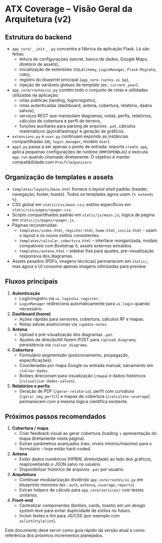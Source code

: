 # ATX Coverage – Visão Geral da Arquitetura (v2)

## Estrutura do backend

- `app_core/__init__.py` concentra a fábrica da aplicação Flask. Lá são feitas:
  - leitura de configurações (secret, banco de dados, Google Maps, diretório de assets),
  - inicialização de extensões (`SQLAlchemy`, `LoginManager`, `Flask-Migrate`, `CORS`),
  - registro do *blueprint* principal (`app_core.routes.ui.bp`),
  - injeção de variáveis globais de template (ex.: `current_year`).
- `app_core/routes/ui.py` contém todo o conjunto de rotas e utilidades utilizadas na aplicação:
  - rotas públicas (landing, login/registro),
  - rotas autenticadas (dashboard, antena, cobertura, relatório, dados salvos),
  - serviços REST que manipulam diagramas, notas, perfis, relatórios, cálculos de cobertura e perfil de terreno,
  - funções auxiliares para parsing de arquivos `.pat`, cálculos matemáticos (pycraf/astropy) e geração de gráficos.
- `extensions.py` e `user.py` continuam expondo as instâncias compartilhadas (`db`, `login_manager`, modelo `User`).
- `app3.py` passa a ser apenas o ponto de entrada: importa `create_app`, aplica pequenas configurações de runtime (`OMP`/`OPENBLAS`) e executa `app.run` quando chamado diretamente. O objetivo é manter compatibilidade com `Procfile`/`gunicorn`.

## Organização de templates e assets

- `templates/layouts/base.html` fornece o *layout shell* padrão (header, navegação, footer, toasts). Todos os templates agora usam `{% extends %}`.
- CSS global em `static/css/main.css`; estilos específicos em `static/css/pages/<page>.css`.
- Scripts compartilhados padrão em `static/js/main.js`; lógica de página em `static/js/pages/<page>.js`.
- Páginas reconstruídas:
  - `templates/index.html`, `register.html`, `home.html`, `inicio.html` – usam o layout e os novos estilos consistentes.
  - `templates/calcular_cobertura.html` – interface reorganizada, modais compatíveis com Bootstrap 5, assets externos extraídos.
  - `templates/antena.html` – sidebar fixa para ajustes, pre-visualização responsiva dos diagramas.
- Assets pesados (PDFs, imagens técnicas) permanecem em `static/`, mas agora o UI consome apenas imagens otimizadas para preview.

## Fluxos principais

1. **Autenticação**  
   - Login/registro via `ui.login`/`ui.register`.  
   - `LoginManager` redireciona automaticamente para `ui.login` quando necessário.
2. **Dashboard (home)**  
   - Ações rápidas para sensores, cobertura, cálculos RF e mapas.  
   - Notas salvas assíncronas via `/update-notes`.
3. **Antena**  
   - Upload e pré-visualização dos diagramas `.pat`.  
   - Ajustes de direção/tilt fazem POST para `/upload_diagrama`; persistência via `/salvar_diagrama`.
4. **Cobertura**  
   - Formulário segmentado (posicionamento, propagação, especificações).  
   - Coordenadas por mapa Google ou entrada manual; salvamento em `/salvar-dados`.  
   - Botões direcionam para visualização (`/mapa`) e dados históricos (`/visualizar-dados-salvos`).
5. **Relatórios e perfis**  
   - Geração de PDF (`/gerar-relatorio`), perfil com curvatura (`/gerar_img_perfil`) e mapas de cobertura (`/calculate-coverage`) permanecem com a mesma lógica científica existente.

## Próximos passos recomendados

1. **Cobertura / mapa**  
   - Criar feedback visual ao gerar cobertura (loading + apresentação do mapa diretamente nesta página).
   - Extrair parâmetros avançados (raio, níveis mínimo/máximo) para o formulário – hoje estão hard-coded.
2. **Antena**  
   - Exibir dados numéricos (HPBW, diretividade) ao lado dos gráficos, reaproveitando o JSON salvo no usuário.
   - Disponibilizar histórico de arquivos `.pat` por usuário.
3. **Arquitetura**  
   - Continuar modularização dividindo `app_core/routes/ui.py` em *blueprints* menores (ex.: `auth`, `antenna`, `coverage`, `reports`).
   - Extrair helpers de cálculo para `app_core/services/` com testes unitários.
4. **Front-end**  
   - Centralizar componentes (botões, cards, toasts) em um *design system* leve para evitar duplicidade de estilos no futuro.
   - Incluir testes e lint para JS/CSS (por exemplo com `eslint`/`stylelint`).

Este documento deve servir como guia rápido da versão atual e como referência dos próximos incrementos planejados.
